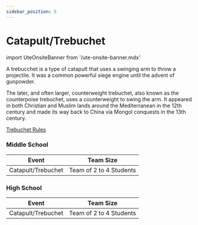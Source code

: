 ```yaml
---
sidebar_position: 5
---
```


# Catapult/Trebuchet

import UteOnsiteBanner from '/ute-onsite-banner.mdx'

<UteOnsiteBanner />

A trebucchet is a type of catapult that uses a swinging arm to throw a projectile. It was a common powerful siege engine until the advent of gunpowder.

The later, and often larger, counterweight trebuchet, also known as the counterpoise trebuchet, uses a counterweight to swing the arm. It appeared in both Christian and Muslim lands around the Mediterranean in the 12th century and made its way back to China via Mongol conquests in the 13th century.

[Trebuchet Rules](https://example.com)

### Middle School

| Event              | Team Size               |
| ------------------ | ----------------------- |
| Catapult/Trebuchet | Team of 2 to 4 Students |

### High School

| Event              | Team Size               |
| ------------------ | ----------------------- |
| Catapult/Trebuchet | Team of 2 to 4 Students |
